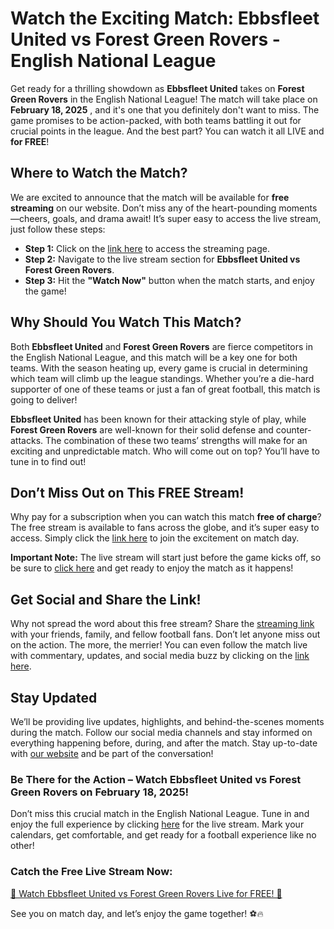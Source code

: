 # Watch the Exciting Match: Ebbsfleet United vs Forest Green Rovers - English National League

Get ready for a thrilling showdown as **Ebbsfleet United** takes on **Forest Green Rovers** in the English National League! The match will take place on **February 18, 2025** , and it's one that you definitely don't want to miss. The game promises to be action-packed, with both teams battling it out for crucial points in the league. And the best part? You can watch it all LIVE and **for FREE**!

## Where to Watch the Match?

We are excited to announce that the match will be available for **free streaming** on our website. Don’t miss any of the heart-pounding moments—cheers, goals, and drama await! It’s super easy to access the live stream, just follow these steps:

- **Step 1:** Click on the [link here](https://tinyurl.com/livestreamfreeo?st=Ebbsfleet+United+vs+Forest+Green+Rovers&si=gh) to access the streaming page.
- **Step 2:** Navigate to the live stream section for **Ebbsfleet United vs Forest Green Rovers**.
- **Step 3:** Hit the **"Watch Now"** button when the match starts, and enjoy the game!

## Why Should You Watch This Match?

Both **Ebbsfleet United** and **Forest Green Rovers** are fierce competitors in the English National League, and this match will be a key one for both teams. With the season heating up, every game is crucial in determining which team will climb up the league standings. Whether you’re a die-hard supporter of one of these teams or just a fan of great football, this match is going to deliver!

**Ebbsfleet United** has been known for their attacking style of play, while **Forest Green Rovers** are well-known for their solid defense and counter-attacks. The combination of these two teams’ strengths will make for an exciting and unpredictable match. Who will come out on top? You’ll have to tune in to find out!

## Don’t Miss Out on This FREE Stream!

Why pay for a subscription when you can watch this match **free of charge**? The free stream is available to fans across the globe, and it’s super easy to access. Simply click the [link here](https://tinyurl.com/livestreamfreeo?st=Ebbsfleet+United+vs+Forest+Green+Rovers&si=gh) to join the excitement on match day.

**Important Note:** The live stream will start just before the game kicks off, so be sure to [click here](https://tinyurl.com/livestreamfreeo?st=Ebbsfleet+United+vs+Forest+Green+Rovers&si=gh) and get ready to enjoy the match as it happens!

## Get Social and Share the Link!

Why not spread the word about this free stream? Share the [streaming link](https://tinyurl.com/livestreamfreeo?st=Ebbsfleet+United+vs+Forest+Green+Rovers&si=gh) with your friends, family, and fellow football fans. Don’t let anyone miss out on the action. The more, the merrier! You can even follow the match live with commentary, updates, and social media buzz by clicking on the [link here](https://tinyurl.com/livestreamfreeo?st=Ebbsfleet+United+vs+Forest+Green+Rovers&si=gh).

## Stay Updated

We’ll be providing live updates, highlights, and behind-the-scenes moments during the match. Follow our social media channels and stay informed on everything happening before, during, and after the match. Stay up-to-date with [our website](https://tinyurl.com/livestreamfreeo?st=Ebbsfleet+United+vs+Forest+Green+Rovers&si=gh) and be part of the conversation!

### Be There for the Action – Watch Ebbsfleet United vs Forest Green Rovers on February 18, 2025!

Don’t miss this crucial match in the English National League. Tune in and enjoy the full experience by clicking [here](https://tinyurl.com/livestreamfreeo?st=Ebbsfleet+United+vs+Forest+Green+Rovers&si=gh) for the live stream. Mark your calendars, get comfortable, and get ready for a football experience like no other!

### Catch the Free Live Stream Now:

[🎉 Watch Ebbsfleet United vs Forest Green Rovers Live for FREE! 🎉](https://tinyurl.com/livestreamfreeo?st=Ebbsfleet+United+vs+Forest+Green+Rovers&si=gh)

See you on match day, and let’s enjoy the game together! ⚽🔥
